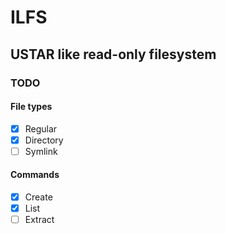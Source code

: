 # ILFS
## USTAR like read-only filesystem

### TODO
#### File types
- [x] Regular
- [x] Directory
- [ ] Symlink

#### Commands
- [x] Create
- [x] List
- [ ] Extract